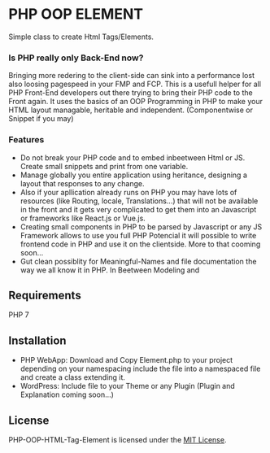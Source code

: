 # PHP OOP ELEMENT
Simple class to create Html Tags/Elements.

### Is PHP really only Back-End now?
Bringing more redering to the client-side can sink into a performance lost also loosing pagespeed in your FMP and FCP. This is a usefull helper for all PHP Front-End developers out there trying to bring their PHP code to the Front again. It uses the basics of an OOP Programming in PHP to make your HTML layout managable, heritable and independent. (Componentwise or Snippet if you may)

### Features
* Do not break your PHP code and to embed inbeetween Html or JS. Create small snippets and print from one variable. 
* Manage globally you entire application using heritance, designing a layout that responses to any change.
* Also if your apllication already runs on PHP you may have lots of resources (like Routing, locale, Translations...) that will not be available in the front and it gets very complicated to get them into an Javascript or frameworks like React.js or Vue.js.
* Creating small components in PHP to be parsed by Javascript or any JS Framework allows to use you full PHP Potencial it will possible to write frontend code in PHP and use it on the clientside. More to that cooming soon...
* Gut clean possiblity for Meaningful-Names and file documentation the way we all know it in PHP. In Beetween Modeling and 

## Requirements
PHP 7
## Installation
* PHP WebApp: Download and Copy Element.php to your project depending on your namespacing include the file into a namespaced file and create a class extending it.
* WordPress: Include file to your Theme or any Plugin (Plugin and Explanation coming soon...)

## License
PHP-OOP-HTML-Tag-Element is licensed under the [MIT License](http://opensource.org/licenses/MIT).
